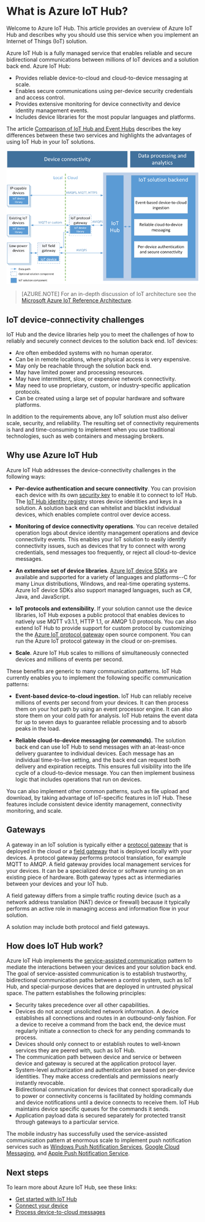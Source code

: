 <properties
 pageTitle="Azure IoT Hub overview | Microsoft Azure"
 description="Overview of Azure IoT Hub service: what is iot hub, device connectivity, internet of things communication patterns, and service-assisted communication pattern"
 services="iot-hub"
 documentationCenter=""
 authors="dominicbetts"
 manager="timlt"
 editor=""/>

<tags
 ms.service="iot-hub"
 ms.devlang="na"
 ms.topic="get-started-article"
 ms.tgt_pltfrm="na"
 ms.workload="na"
 ms.date="02/03/2016"
 ms.author="dobett"/>

# What is Azure IoT Hub?

Welcome to Azure IoT Hub. This article provides an overview of Azure IoT Hub and describes why you should use this service when you implement an Internet of Things (IoT) solution.

Azure IoT Hub is a fully managed service that enables reliable and secure bidirectional communications between millions of IoT devices and a solution back end. Azure IoT Hub:

- Provides reliable device-to-cloud and cloud-to-device messaging at scale.
- Enables secure communications using per-device security credentials and access control.
- Provides extensive monitoring for device connectivity and device identity management events.
- Includes device libraries for the most popular languages and platforms.

The article [Comparison of IoT Hub and Event Hubs][lnk-compare] describes the key differences between these two services and highlights the advantages of using IoT Hub in your IoT solutions.

![Azure IoT Hub as cloud gateway in internet of things solution][img-architecture]

> [AZURE.NOTE] For an in-depth discussion of IoT architecture see the [Microsoft Azure IoT Reference Architecture][lnk-refarch].

## IoT device-connectivity challenges

IoT Hub and the device libraries help you to meet the challenges of how to reliably and securely connect devices to the solution back end. IoT devices:

- Are often embedded systems with no human operator.
- Can be in remote locations, where physical access is very expensive.
- May only be reachable through the solution back end.
- May have limited power and processing resources.
- May have intermittent, slow, or expensive network connectivity.
- May need to use proprietary, custom, or industry-specific application protocols.
- Can be created using a large set of popular hardware and software platforms.

In addition to the requirements above, any IoT solution must also deliver scale, security, and reliability. The resulting set of connectivity requirements is hard and time-consuming to implement when you use traditional technologies, such as web containers and messaging brokers.

## Why use Azure IoT Hub

Azure IoT Hub addresses the device-connectivity challenges in the following ways:

-   **Per-device authentication and secure connectivity**. You can provision each device with its own [security key][lnk-devguide-security] to enable it to connect to IoT Hub. The [IoT Hub identity registry][lnk-devguide-identityregistry] stores device identities and keys in a solution. A solution back end can whitelist and blacklist individual devices, which enables complete control over device access.

-   **Monitoring of device connectivity operations**. You can receive detailed operation logs about device identity management operations and device connectivity events. This enables your IoT solution to easily identify connectivity issues, such as devices that try to connect with wrong credentials, send messages too frequently, or reject all cloud-to-device messages.

-   **An extensive set of device libraries**. [Azure IoT device SDKs][lnk-device-sdks] are available and supported for a variety of languages and platforms--C for many Linux distributions, Windows, and real-time operating systems. Azure IoT device SDKs also support managed languages, such as C#, Java, and JavaScript.

-   **IoT protocols and extensibility**. If your solution cannot use the device libraries, IoT Hub exposes a public protocol that enables devices to natively use MQTT v3.1.1, HTTP 1.1, or AMQP 1.0 protocols. You can also extend IoT Hub to provide support for custom protocol by customizing the the [Azure IoT protocol gateway][protocol-gateway] open source component. You can run the Azure IoT protocol gateway in the cloud or on-premises.

-   **Scale**. Azure IoT Hub scales to millions of simultaneously connected devices and millions of events per second.

These benefits are generic to many communication patterns. IoT Hub currently enables you to implement the following specific communication patterns:

-   **Event-based device-to-cloud ingestion.** IoT Hub can reliably receive millions of events per second from your devices. It can then process them on your hot path by using an event processor engine. It can also store them on your cold path for analysis. IoT Hub retains the event data for up to seven days to guarantee reliable processing and to absorb peaks in the load.

-   **Reliable cloud-to-device messaging (or *commands*).** The solution back end can use IoT Hub to send messages with an at-least-once delivery guarantee to individual devices. Each message has an individual time-to-live setting, and the back end can request both delivery and expiration receipts. This ensures full visibility into the life cycle of a cloud-to-device message. You can then implement business logic that includes operations that run on devices.

You can also implement other common patterns, such as file upload and download, by taking advantage of IoT-specific features in IoT Hub. These features include consistent device identity management, connectivity monitoring, and scale.

## Gateways

A gateway in an IoT solution is typically either a [protocol gateway][lnk-gateway] that is deployed in the cloud or a [field gateway][lnk-field-gateway] that is deployed locally with your devices. A protocol gateway performs protocol translation, for example MQTT to AMQP. A field gateway provides local management services for your devices. It can be a specialized device or software running on an existing piece of hardware. Both gateway types act as intermediaries between your devices and your IoT hub.

A field gateway differs from a simple traffic routing device (such as a network address translation (NAT) device or firewall) because it typically performs an active role in managing access and information flow in your solution.

A solution may include both protocol and field gateways.

## How does IoT Hub work?

Azure IoT Hub implements the [service-assisted communication][lnk-service-assisted-pattern] pattern to mediate the interactions between your devices and your solution back end. The goal of service-assisted communication is to establish trustworthy, bidirectional communication paths between a control system, such as IoT Hub, and special-purpose devices that are deployed in untrusted physical space. The pattern establishes the following principles:

- Security takes precedence over all other capabilities.
- Devices do not accept unsolicited network information. A device establishes all connections and routes in an outbound-only fashion. For a device to receive a command from the back end, the device must regularly initiate a connection to check for any pending commands to process.
- Devices should only connect to or establish routes to well-known services they are peered with, such as IoT Hub.
- The communication path between device and service or between device and gateway is secured at the application protocol layer.
- System-level authorization and authentication are based on per-device identities. They make access credentials and permissions nearly instantly revocable.
- Bidirectional communication for devices that connect sporadically due to power or connectivity concerns is facilitated by holding commands and device notifications until a device connects to receive them. IoT Hub maintains device specific queues for the commands it sends.
- Application payload data is secured separately for protected transit through gateways to a particular service.

The mobile industry has successfully used the service-assisted communication pattern at enormous scale to implement push notification services such as [Windows Push Notification Services][lnk-wns], [Google Cloud Messaging][lnk-google-messaging], and [Apple Push Notification Service][lnk-apple-push].

## Next steps

To learn more about Azure IoT Hub, see these links:

* [Get started with IoT Hub][lnk-get-started]
* [Connect your device][lnk-connect-device]
* [Process device-to-cloud messages][lnk-d2c]

[img-architecture]: media/iot-hub-what-is-iot-hub/hubarchitecture.png

[lnk-get-started]: iot-hub-csharp-csharp-getstarted.md
[lnk-connect-device]: https://azure.microsoft.com/develop/iot/
[lnk-d2c]: iot-hub-csharp-csharp-process-d2c.md
[protocol-gateway]: https://github.com/Azure/azure-iot-protocol-gateway/blob/master/README.md
[lnk-service-assisted-pattern]: http://blogs.msdn.com/b/clemensv/archive/2014/02/10/service-assisted-communication-for-connected-devices.aspx "Service Assisted Communication, blog post by Clemens Vasters"
[lnk-compare]: iot-hub-compare-event-hubs.md
[lnk-gateway]: iot-hub-protocol-gateway.md
[lnk-field-gateway]: iot-hub-guidance.md#field-gateways
[lnk-devguide-identityregistry]: iot-hub-devguide.md#identityregistry
[lnk-devguide-security]: iot-hub-devguide.md#security
[lnk-wns]: https://msdn.microsoft.com/library/windows/apps/mt187203.aspx
[lnk-google-messaging]: https://developers.google.com/cloud-messaging/
[lnk-apple-push]: https://developer.apple.com/library/ios/documentation/NetworkingInternet/Conceptual/RemoteNotificationsPG/Chapters/ApplePushService.html#//apple_ref/doc/uid/TP40008194-CH100-SW9
[lnk-device-sdks]: https://github.com/Azure/azure-iot-sdks
[lnk-refarch]: http://download.microsoft.com/download/A/4/D/A4DAD253-BC21-41D3-B9D9-87D2AE6F0719/Microsoft_Azure_IoT_Reference_Architecture.pdf
